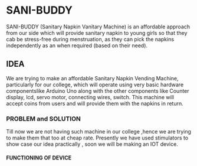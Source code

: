 <h1> SANI-BUDDY</H1>
SANI-BUDDY (Sanitary Napkin Vanitary Machine) is an affordable approach from our side which will provide sanitary napkin to young girls so that they cab be stress-free during menstruation, as they can pick the napkins independently as an when required (based on their need).
<h2> IDEA </h2>
We are trying to make an affordable Sanitary Napkin Vending Machine, particularly for our college, which will operate using very basic hardware componentslike Arduino Uno along with the other components like Counter display, lcd, servo motor, connecting wires, switch. This machine will accept coins from users and will provide them with the napkins in return.
<h3> PROBLEM and SOLUTION </h3>
Till now we are not having such machine in our college ,hence we are trying to make them that too at cheap rate. Presently we have used stimulators to show case our idea practically , soon we will be making an IOT device.
<h4> FUNCTIONING OF DEVICE </h4>



